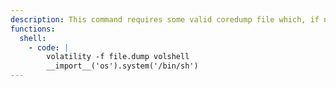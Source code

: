 ```yaml
---
description: This command requires some valid coredump file which, if not available, can be uploaded to the target. The `volshell` command spawns a [`python`](/ptbins/python/) shell, other functions may apply.
functions:
  shell:
    - code: |
        volatility -f file.dump volshell
        __import__('os').system('/bin/sh')
---
```

